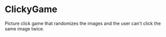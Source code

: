 # ClickyGame
Picture click game that randomizes the images and the user can't click the same image twice.

